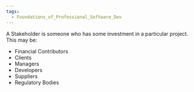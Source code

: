 ```yaml
---
tags:
  - Foundations_of_Professional_Software_Dev
---
```

A Stakeholder is someone who has some investment in a particular project. This may be:
- Financial Contributors
- Clients
- Managers
- Developers
- Suppliers
- Regulatory Bodies